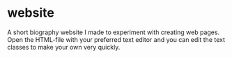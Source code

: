 website
=======

A short biography website I made to experiment with creating web pages. Open the HTML-file with your preferred text editor and you can edit the text classes to make your own very quickly.
